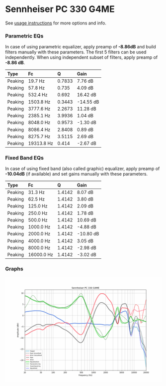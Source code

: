 # Sennheiser PC 330 G4ME
See [usage instructions](https://github.com/jaakkopasanen/AutoEq#usage) for more options and info.

### Parametric EQs
In case of using parametric equalizer, apply preamp of **-8.86dB** and build filters manually
with these parameters. The first 5 filters can be used independently.
When using independent subset of filters, apply preamp of **-8.86 dB**.

| Type    | Fc         |      Q | Gain      |
|:--------|:-----------|:-------|:----------|
| Peaking | 19.7 Hz    | 0.7833 | 7.76 dB   |
| Peaking | 57.8 Hz    | 0.735  | 4.09 dB   |
| Peaking | 532.4 Hz   | 0.692  | 16.42 dB  |
| Peaking | 1503.8 Hz  | 0.3443 | -14.55 dB |
| Peaking | 3777.6 Hz  | 2.2673 | 11.28 dB  |
| Peaking | 2385.1 Hz  | 3.9936 | 1.04 dB   |
| Peaking | 8048.0 Hz  | 0.9573 | -1.30 dB  |
| Peaking | 8086.4 Hz  | 2.8408 | 0.89 dB   |
| Peaking | 8275.7 Hz  | 3.5115 | 2.69 dB   |
| Peaking | 19313.8 Hz | 0.414  | -2.67 dB  |

### Fixed Band EQs
In case of using fixed band (also called graphic) equalizer, apply preamp of **-10.04dB**
(if available) and set gains manually with these parameters.

| Type    | Fc         |      Q | Gain      |
|:--------|:-----------|:-------|:----------|
| Peaking | 31.3 Hz    | 1.4142 | 8.07 dB   |
| Peaking | 62.5 Hz    | 1.4142 | 3.80 dB   |
| Peaking | 125.0 Hz   | 1.4142 | 2.09 dB   |
| Peaking | 250.0 Hz   | 1.4142 | 1.78 dB   |
| Peaking | 500.0 Hz   | 1.4142 | 10.69 dB  |
| Peaking | 1000.0 Hz  | 1.4142 | -4.88 dB  |
| Peaking | 2000.0 Hz  | 1.4142 | -10.80 dB |
| Peaking | 4000.0 Hz  | 1.4142 | 3.05 dB   |
| Peaking | 8000.0 Hz  | 1.4142 | -2.98 dB  |
| Peaking | 16000.0 Hz | 1.4142 | -3.02 dB  |

### Graphs
![](./Sennheiser%20PC%20330%20G4ME.png)